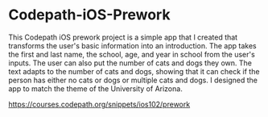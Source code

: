 # Codepath-iOS-Prework
This Codepath iOS prework project is a simple app that I created that transforms the user's basic information into an introduction. The app takes the first and last name, the school, age, and year in school from the user's inputs. The user can also put the number of cats and dogs they own. The text adapts to the number of cats and dogs, showing that it can check if the person has either no cats or dogs or multiple cats and dogs. I designed the app to match the theme of the University of Arizona.

https://courses.codepath.org/snippets/ios102/prework
